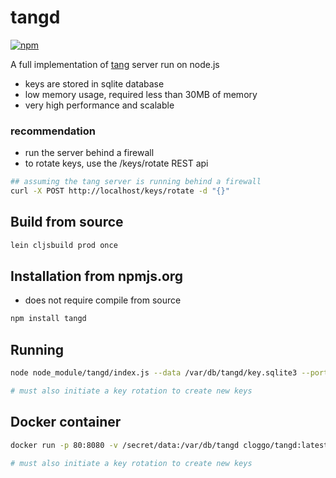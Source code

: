 # tangd

[![npm](https://img.shields.io/npm/v/tangd.svg)](https://www.npmjs.com/package/tangd)

A full implementation of [tang](https://github.com/latchset/tang) server run on node.js

* keys are stored in sqlite database
* low memory usage, required less than 30MB of memory
* very high performance and scalable

### recommendation
* run the server behind a firewall
* to rotate keys, use the /keys/rotate REST api

```sh
## assuming the tang server is running behind a firewall
curl -X POST http://localhost/keys/rotate -d "{}"
```

## Build from source

```sh
lein cljsbuild prod once
```

## Installation from npmjs.org
* does not require compile from source

```sh
npm install tangd
```

## Running

```sh
node node_module/tangd/index.js --data /var/db/tangd/key.sqlite3 --port 8080

# must also initiate a key rotation to create new keys
```

## Docker container

```sh
docker run -p 80:8080 -v /secret/data:/var/db/tangd cloggo/tangd:latest

# must also initiate a key rotation to create new keys 
```

